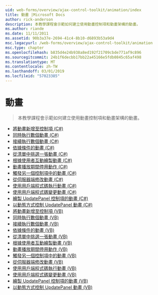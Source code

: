 ```yaml
---
uid: web-forms/overview/ajax-control-toolkit/animation/index
title: 動畫 |Microsoft Docs
author: rick-anderson
description: 本教學課程會示範如何建立使用動畫控制項和動畫架構的動畫。
ms.author: riande
ms.date: 11/11/2011
ms.assetid: 90b3a37e-2694-41c4-8b10-d6893b53a9d4
msc.legacyurl: /web-forms/overview/ajax-control-toolkit/animation
msc.type: chapter
ms.openlocfilehash: b835d4e24b938a8ed192f21709cbde771af9c896
ms.sourcegitcommit: 24b1f6decbb17bb22a45166e5fdb0845c65af498
ms.translationtype: MT
ms.contentlocale: zh-TW
ms.lasthandoff: 03/01/2019
ms.locfileid: "57023385"
---
```

<a name="animation"></a>動畫
====================
> 本教學課程會示範如何建立使用動畫控制項和動畫架構的動畫。


- [將動畫新增至控制項 (C#)](adding-animation-to-a-control-cs.md)
- [同時執行數個動畫 (C#)](executing-several-animations-at-the-same-time-cs.md)
- [接續執行數個動畫 (C#)](executing-several-animations-after-each-other-cs.md)
- [依據條件的動畫 (C#)](animation-depending-on-a-condition-cs.md)
- [從清單中挑選一張動畫 (C#)](picking-one-animation-out-of-a-list-cs.md)
- [根據使用者互動繪製動畫 (C#)](animating-in-response-to-user-interaction-cs.md)
- [動畫播放期間停用動作 (C#)](disabling-actions-during-animation-cs.md)
- [觸發另一個控制項中的動畫 (C#)](triggering-an-animation-in-another-control-cs.md)
- [從伺服器端修改動畫 (C#)](modifying-animations-from-the-server-side-cs.md)
- [使用用戶端程式碼執行動畫 (C#)](executing-animations-using-client-side-code-cs.md)
- [使用用戶端程式碼變更動畫 (C#)](changing-an-animation-using-client-side-code-cs.md)
- [繪製 UpdatePanel 控制項的動畫 (C#)](animating-an-updatepanel-control-cs.md)
- [以動態方式控制 UpdatePanel 動畫 (C#)](dynamically-controlling-updatepanel-animations-cs.md)
- [將動畫新增至控制項 (VB)](adding-animation-to-a-control-vb.md)
- [同時執行數個動畫 (VB)](executing-several-animations-at-the-same-time-vb.md)
- [接續執行數個動畫 (VB)](executing-several-animations-after-each-other-vb.md)
- [依據條件的動畫 (VB)](animation-depending-on-a-condition-vb.md)
- [從清單中挑選一張動畫 (VB)](picking-one-animation-out-of-a-list-vb.md)
- [根據使用者互動繪製動畫 (VB)](animating-in-response-to-user-interaction-vb.md)
- [動畫播放期間停用動作 (VB)](disabling-actions-during-animation-vb.md)
- [觸發另一個控制項中的動畫 (VB)](triggering-an-animation-in-another-control-vb.md)
- [從伺服器端修改動畫 (VB)](modifying-animations-from-the-server-side-vb.md)
- [使用用戶端程式碼執行動畫 (VB)](executing-animations-using-client-side-code-vb.md)
- [使用用戶端程式碼變更動畫 (VB)](changing-an-animation-using-client-side-code-vb.md)
- [繪製 UpdatePanel 控制項的動畫 (VB)](animating-an-updatepanel-control-vb.md)
- [以動態方式控制 UpdatePanel 動畫 (VB)](dynamically-controlling-updatepanel-animations-vb.md)
